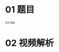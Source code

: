 # 01 题目

<img src="https://cvp.oss-cn-shanghai.aliyuncs.com/picgo/202402201631522.png" alt="01 题目" style="zoom:50%;" />

# 02 视频解析